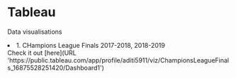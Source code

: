 # Tableau
Data visualisations
<li>1. CHampions League Finals 2017-2018, 2018-2019</li>
Check it out [here](URL 'https://public.tableau.com/app/profile/aditi5911/viz/ChampionsLeagueFinals_16875528251420/Dashboard1')
